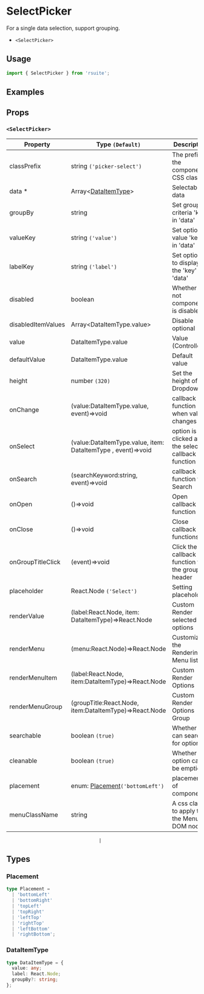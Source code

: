 # SelectPicker

For a single data selection, support grouping.

* `<SelectPicker>`

## Usage

```js
import { SelectPicker } from 'rsuite';
```

## Examples

<!--{demo}-->

## Props

### `<SelectPicker>`

| Property           | Type `(Default)`                                             | Description                                            |
| ------------------ | ------------------------------------------------------------ | ------------------------------------------------------ |
| classPrefix        | string `('picker-select')`                                   | The prefix of the component CSS class                                |
| data \*            | Array&lt;[DataItemType](#DataItemType)&gt;                   | Selectable data                                        |
| groupBy            | string                                                       | Set grouping criteria 'key' in 'data'                  |
| valueKey           | string `('value')`                                           | Set option value 'key' in 'data'                       |
| labelKey           | string `('label')`                                           | Set options to display the 'key' in 'data'             |
| disabled           | boolean                                                      | Whether or not component is disabled.                  |
| disabledItemValues | Array&lt;DataItemType.value&gt;                              | Disable optional                                       |
| value              | DataItemType.value                                           | Value (Controlled)                                     |
| defaultValue       | DataItemType.value                                           | Default value                                          |
| height             | number `(320)`                                               | Set the height of the Dropdown                         |
| onChange           | (value:DataItemType.value, event)=>void                      | callback function when value changes                   |
| onSelect           | (value:DataItemType.value, item: DataItemType , event)=>void | option is clicked after the selected callback function |
| onSearch           | (searchKeyword:string, event)=>void                          | callback function for Search                           |
| onOpen             | ()=>void                                                     | Open callback function                                 |
| onClose            | ()=>void                                                     | Close callback functions                               |
| onGroupTitleClick  | (event)=>void                                                | Click the callback function for the group header       |
| placeholder        | React.Node `('Select')`                                      | Setting placeholders                                   |
| renderValue        | (label:React.Node, item: DataItemType)=>React.Node           | Custom Render selected options                         |
| renderMenu         | (menu:React.Node)=>React.Node                                | Customizing the Rendering Menu list                    |
| renderMenuItem     | (label:React.Node, item:DataItemType)=>React.Node            | Custom Render Options                                  |
| renderMenuGroup    | (groupTitle:React.Node, item:DataItemType)=>React.Node       | Custom Render Options Group                            |
| searchable         | boolean `(true)`                                             | Whether you can search for options.                    |
| cleanable          | boolean `(true)`                                             | Whether the option can be emptied.                     |
| placement          | enum: [Placement](#Placement)`('bottomLeft')`                | placement of component                                 |
| menuClassName      | string                                                       | A css class to apply to the Menu DOM node.             |

                                      |

## Types

### Placement

```ts
type Placement =
  | 'bottomLeft'
  | 'bottomRight'
  | 'topLeft'
  | 'topRight'
  | 'leftTop'
  | 'rightTop'
  | 'leftBottom'
  | 'rightBottom';
```

### DataItemType

```ts
type DataItemType = {
  value: any;
  label: React.Node;
  groupBy?: string;
};
```
